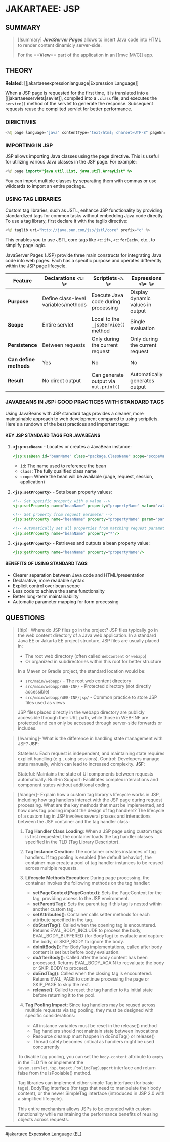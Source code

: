 # JAKARTAEE: JSP
## SUMMARY
> [!summary]
> ***JavaServer Pages*** allows to insert Java code into HTML to render content dinamicly server-side.
>
> For the ==**View**== part of the application in an [[mvc|MVC]] app.

## THEORY

**Related**: [[jakartaeeexpressionlanguage|Expression Language]]


When a JSP page is requested for the first time, it is translated into a [[jakartaeeservlets|sevlet]], compiled into a `.class` file, and executes the `service()` method of the servlet to generate the response. Subsequent requests reuse the compilted servlet for better performance.

### DIRECTIVES
```java
<%@ page language="java" contentType="text/html; charset=UTF-8" pageEncoding="UTF-8" %>
```

### IMPORTING IN JSP
JSP allows importing Java classes using the page directive. This is useful for utilizing various Java classes in the JSP page. For example:
```java
<%@ page import="java.util.List, java.util.ArrayList" %>
```
You can import multiple classes by separating them with commas or use wildcards to import an entire package.

### USING TAG LIBRARIES
Custom tag libraries, such as JSTL, enhance JSP functionality by providing standardized tags for common tasks without embedding Java code directly. To use a tag library, first declare it with the taglib directive:
```java
<%@ taglib uri="http://java.sun.com/jsp/jstl/core" prefix="c" %>
```
This enables you to use JSTL core tags like `<c:if>`, `<c:forEach>`, etc., to simplify page logic.

JavaServer Pages (JSP) provide three main constructs for integrating Java code into web pages. Each has a specific purpose and operates differently within the JSP page lifecycle.

| Feature                | Declarations `<%! %>`                | Scriptlets `<% %>`                     | Expressions `<%= %>`                 |
|------------------------|--------------------------------------|----------------------------------------|--------------------------------------|
| **Purpose**            | Define class-level variables/methods | Execute Java code during processing    | Display dynamic values in output     |
| **Scope**              | Entire servlet                       | Local to the `_jspService()` method    | Single evaluation                    |
| **Persistence**        | Between requests                     | Only during the current request        | Only during the current request      |
| **Can define methods** | Yes                                  | No                                     | No                                   |
| **Result**             | No direct output                     | Can generate output via `out.print()`  | Automatically generates output       |


### JAVABEANS IN JSP: GOOD PRACTICES WITH STANDARD TAGS

Using JavaBeans with JSP standard tags provides a cleaner, more maintainable approach to web development compared to using scriptlets. Here's a rundown of the best practices and important tags:

#### KEY JSP STANDARD TAGS FOR JAVABEANS

1. **`<jsp:useBean>`** - Locates or creates a JavaBean instance:
    
    ```jsp
    <jsp:useBean id="beanName" class="package.ClassName" scope="scopeValue"/>
    ```
    
    - `id`: The name used to reference the bean
    - `class`: The fully qualified class name
    - `scope`: Where the bean will be available (page, request, session, application)
2. **`<jsp:setProperty>`** - Sets bean property values:
    
    ```jsp
    <!-- Set specific property with a value -->
    <jsp:setProperty name="beanName" property="propertyName" value="value"/>
    
    <!-- Set property from request parameter -->
    <jsp:setProperty name="beanName" property="propertyName" param="paramName"/>
    
    <!-- Automatically set all properties from matching request parameters -->
    <jsp:setProperty name="beanName" property="*"/>
    ```
    
3. **`<jsp:getProperty>`** - Retrieves and outputs a bean property value:
    
    ```jsp
    <jsp:getProperty name="beanName" property="propertyName"/>
    ```
    

#### BENEFITS OF USING STANDARD TAGS

- Clearer separation between Java code and HTML/presentation
- Declarative, more readable syntax
- Explicit control over bean scope
- Less code to achieve the same functionality
- Better long-term maintainability
- Automatic parameter mapping for form processing





## QUESTIONS
> [!tip]- Where do JSP files go in the project?
> JSP files typically go in the web content directory of a Java web application. In a standard Java EE or Jakarta EE project structure, JSP files are usually placed in:
>
>- The root web directory (often called `WebContent` or `webapp`)
>- Or organized in subdirectories within this root for better structure
>
>In a Maven or Gradle project, the standard location would be:
>
>- `src/main/webapp/` - The root web content directory
>- `src/main/webapp/WEB-INF/` - Protected directory (not directly accessible)
>- `src/main/webapp/WEB-INF/jsp/` - Common practice to store JSP files used as views
>
>JSP files placed directly in the webapp directory are publicly accessible through their URL path, while those in WEB-INF are protected and can only be accessed through server-side forwards or includes.

> [!warning]- What is the difference in handling state management with JSF?
> **JSP**:
>
>Stateless: Each request is independent, and maintaining state requires explicit handling (e.g., using sessions).
>Control: Developers manage state manually, which can lead to increased complexity.
>**JSF**:
>
>Stateful: Maintains the state of UI components between requests automatically.
Built-in Support: Facilitates complex interactions and component states without additional coding.

> [!danger]- Explain how a custom tag library's lifecycle works in JSP, including how tag handlers interact with the JSP page during request processing. What are the key methods that must be implemented, and how does tag pooling impact the design of tag handlers?
> The lifecycle of a custom tag in JSP involves several phases and interactions between the JSP container and the tag handler class:
> 
> 1. **Tag Handler Class Loading**: When a JSP page using custom tags is first requested, the container loads the tag handler classes specified in the TLD (Tag Library Descriptor).
>     
> 2. **Tag Instance Creation**: The container creates instances of tag handlers. If tag pooling is enabled (the default behavior), the container may create a pool of tag handler instances to be reused across multiple requests.
>     
> 3. **Lifecycle Methods Execution**: During page processing, the container invokes the following methods on the tag handler:
>     
>     - **setPageContext(PageContext)**: Sets the PageContext for the tag, providing access to the JSP environment.
>     - **setParent(Tag)**: Sets the parent tag if this tag is nested within another custom tag.
>     - **setAttributes()**: Container calls setter methods for each attribute specified in the tag.
>     - **doStartTag()**: Called when the opening tag is encountered. Returns EVAL_BODY_INCLUDE to process the body, EVAL_BODY_BUFFERED (for BodyTag) to evaluate and capture the body, or SKIP_BODY to ignore the body.
>     - **doInitBody()**: For BodyTag implementations, called after body content is set but before body evaluation.
>     - **doAfterBody()**: Called after the body content has been processed. Returns EVAL_BODY_AGAIN to reevaluate the body or SKIP_BODY to proceed.
>     - **doEndTag()**: Called when the closing tag is encountered. Returns EVAL_PAGE to continue processing the page or SKIP_PAGE to skip the rest.
>     - **release()**: Called to reset the tag handler to its initial state before returning it to the pool.
> 4. **Tag Pooling Impact**: Since tag handlers may be reused across multiple requests via tag pooling, they must be designed with specific considerations:
>     
>     - All instance variables must be reset in the release() method
>     - Tag handlers should not maintain state between invocations
>     - Resource cleanup must happen in doEndTag() or release()
>     - Thread safety becomes critical as handlers might be used concurrently
> 
> To disable tag pooling, you can set the `body-content` attribute to `empty` in the TLD file or implement the `javax.servlet.jsp.tagext.PoolingTagSupport` interface and return false from the isPoolable() method.
> 
> Tag libraries can implement either simple Tag interface (for basic tags), BodyTag interface (for tags that need to manipulate their body content), or the newer SimpleTag interface (introduced in JSP 2.0 with a simplified lifecycle).
> 
> This entire mechanism allows JSPs to be extended with custom functionality while maintaining the performance benefits of reusing objects across requests.


- - - 
#jakartaee  [Expession Language (EL)](jakartaeeexpressionlanguage.md)